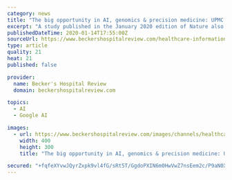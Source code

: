 ```yaml
---
category: news
title: "The big opportunity in AI, genomics & precision medicine: UPMC clinical analytics chief Dr. Oscar Marroquin"
excerpt: "A study published in the January 2020 edition of Nature also included a study that showed Google Health and DeepMind's AI technology could identify breast cancer more accurately than six U.S.-based radiologists. Both topics are familiar to Oscar Marroquin, MD, chief clinical analytics officer for UPMC Health Services Division. He believes there ..."
publishedDateTime: 2020-01-14T17:55:00Z
sourceUrl: https://www.beckershospitalreview.com/healthcare-information-technology/the-big-opportunity-in-ai-genomics-precision-medicine-upmc-clinical-analytics-chief-dr-oscar-marroquin.html
type: article
quality: 21
heat: 21
published: false

provider:
  name: Becker's Hospital Review
  domain: beckershospitalreview.com

topics:
  - AI
  - Google AI

images:
  - url: https://www.beckershospitalreview.com/images/channels/healthcare-information-technology/2.jpg
    width: 400
    height: 300
    title: "The big opportunity in AI, genomics & precision medicine: UPMC clinical analytics chief Dr. Oscar Marroquin"

secured: "+fqfeXYvwJQyrZxpk9vl4fG/sRt5T/GgdoPXIN6m0HwVwZ7nsEem2c/P9aN0XcZ9DNFqNU/gN3Yn94PlQf52gSxtgwd8E6/M5k+73LyjkeuavqETFwY1YH2wFwIdH84umnKjEbdBwvX86+BMTosl5VdeKuECRCJf7k6vQnFFKMY3CuhrHHvpPMqfcTQCyEQ/dSsUKNoGki8Pbz42G5PgDpP2prH0RXl9qrTd3XipEVGFeHvFsE8wq6JVdOT3A/K9gE4kcnXKI1oKVWsTJ4CwR5jJ7+0zXbrr64ROpMCPcYQ=;oprdixFqC+Bxkinrc85plw=="
---
```



